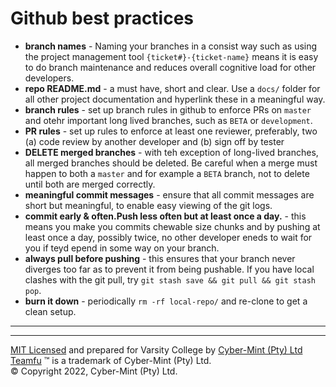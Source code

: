 # Github best practices

* **branch names** - Naming your branches in a consist way such as using the project management tool `{ticket#}-{ticket-name}` means it is easy to do branch maintenance and reduces overall cognitive load for other developers.
* **repo README.md** - a must have, short and clear. Use a `docs/` folder for all other project documentation and hyperlink these in a meaningful way.
* **branch rules** - set up branch rules in github to enforce PRs on `master` and otehr important long lived branches, such as `BETA` or `development`.
* **PR rules** - set up rules to enforce at least one reviewer, preferably, two (a) code review by another developer and (b) sign off by tester
* **DELETE merged branches** - with teh exception of long-lived branches, all merged branches should be deleted.  Be careful when a merge must happen to both a `master` and for example a `BETA` branch, not to delete until both are merged correctly.
* **meaningful commit messages** - ensure that all commit messages are short but meaningful, to enable easy viewing of the git logs.
* **commit early & often.Push less often but at least once a day.** - this means you make you commits chewable size chunks and by pushing at least once a day, possibly twice, no other developer eneds to wait for you if teyd epend in some way on your branch.
* **always pull before pushing** - this ensures that your branch never diverges too far as to prevent it from being pushable. If you have local clashes with the git pull, try `git stash save && git pull && git stash pop`. 
* **burn it down** - periodically `rm -rf local-repo/` and re-clone to get a clean setup.
* **


---
[MIT Licensed](LICENSE) and prepared for Varsity College by [Cyber-Mint (Pty) Ltd](https://www.cyber-mint.com)<br>
[Teamfu](https://teamfu.tech) &trade; is a trademark of Cyber-Mint (Pty) Ltd.<br>
&copy; Copyright 2022, Cyber-Mint (Pty) Ltd.